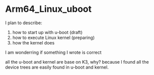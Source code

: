 # Arm64_Linux_uboot
I plan to describe:
1. how to start up with u-boot (draft)
2. how to execute Linux kernel (preparing)
3. how the kernel does


I am wonderring if something I wrote is correct

all the u-boot and kernel are base on K3, why? because I found all the device trees are easily found in u-boot and kernel. 
